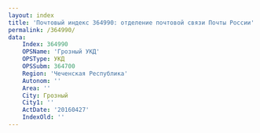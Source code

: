 ```yaml
---
layout: index
title: 'Почтовый индекс 364990: отделение почтовой связи Почты России'
permalink: /364990/
data:
    Index: 364990
    OPSName: 'Грозный УКД'
    OPSType: УКД
    OPSSubm: 364700
    Region: 'Чеченская Республика'
    Autonom: ''
    Area: ''
    City: Грозный
    City1: ''
    ActDate: '20160427'
    IndexOld: ''
---
```

